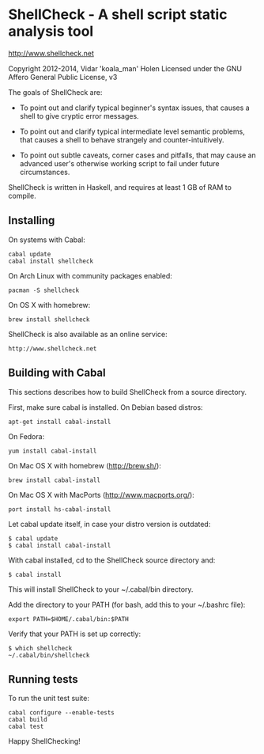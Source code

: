 # ShellCheck - A shell script static analysis tool

http://www.shellcheck.net

Copyright 2012-2014, Vidar 'koala_man' Holen
Licensed under the GNU Affero General Public License, v3

The goals of ShellCheck are:

  - To point out and clarify typical beginner's syntax issues,
    that causes a shell to give cryptic error messages.

  - To point out and clarify typical intermediate level semantic problems,
    that causes a shell to behave strangely and counter-intuitively.

  - To point out subtle caveats, corner cases and pitfalls, that may cause an
    advanced user's otherwise working script to fail under future circumstances.

ShellCheck is written in Haskell, and requires at least 1 GB of RAM to compile.

## Installing

On systems with Cabal:

    cabal update
    cabal install shellcheck

On Arch Linux with community packages enabled:

    pacman -S shellcheck

On OS X with homebrew:

    brew install shellcheck

ShellCheck is also available as an online service:

    http://www.shellcheck.net

## Building with Cabal

This sections describes how to build ShellCheck from a source directory.

First, make sure cabal is installed. On Debian based distros:

    apt-get install cabal-install

On Fedora:

    yum install cabal-install

On Mac OS X with homebrew (http://brew.sh/):

    brew install cabal-install

On Mac OS X with MacPorts (http://www.macports.org/):

    port install hs-cabal-install

Let cabal update itself, in case your distro version is outdated:

    $ cabal update
    $ cabal install cabal-install

With cabal installed, cd to the ShellCheck source directory and:

    $ cabal install

This will install ShellCheck to your ~/.cabal/bin directory.

Add the directory to your PATH (for bash, add this to your ~/.bashrc file):

    export PATH=$HOME/.cabal/bin:$PATH

Verify that your PATH is set up correctly:

    $ which shellcheck
    ~/.cabal/bin/shellcheck

## Running tests

To run the unit test suite:

    cabal configure --enable-tests
    cabal build
    cabal test

Happy ShellChecking!

